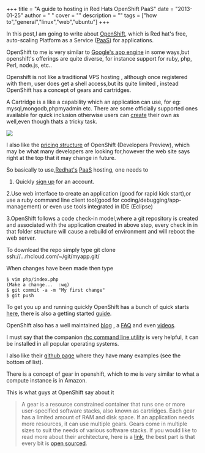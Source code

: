 
+++
title = "A guide to hosting in Red Hats OpenShift PaaS"
date = "2013-01-25"
author = " "
cover = ""
description = ""
tags = ["how to","general","linux","web","ubuntu"]
+++

In this post,I am going to write about [OpenShift](https://openshift.redhat.com/app/), which is Red hat's free, auto-scaling Platform as a Service ([PaaS](http://en.wikipedia.org/wiki/Platform_as_a_service)) for applications.

 OpenShift to me is very similar to [Google's app engine](https://developers.google.com/appengine/) in some ways,but openshift's offerings are quite diverse, for instance support for ruby, php, Perl, node.js, etc.. 

 Openshift is not like a traditional VPS hosting , although once registered with them, user does get a shell access,but its quite limited , instead OpenShift has a concept of gears and cartridges.

 A Cartridge is a like a capability which an application can use, for eg: mysql,mongodb,phpmyadmin etc. There are some officially supported ones available for quick inclusion otherwise users can [create](https://openshift.redhat.com/community/wiki/introduction-to-cartridge-building) their own as well,even though thats a tricky task.

 [![](http://www.varunpant.com/static/resources/image_4.png)]($image6.png)

 I also like the [pricing structure](https://openshift.redhat.com/community/developers/pricing) of OpenShift (Developers Preview), which may be what many developers are looking for,however the web site says right at the top that it may change in future.

 So basically to use,[Redhat's](http://gb.redhat.com/) [PaaS](http://en.wikipedia.org/wiki/Platform_as_a_service) hosting, one needs to   
1. Quickly [sign up](https://openshift.redhat.com/app/account/new?then=/community/get-started) for an account.

 2.Use web interface to create an application (good for rapid kick start),or use a ruby command line client tool(good for coding/debugging/app-management) or even use tools integrated in IDE (Eclipse)

 3.OpenShift follows a code check-in model,where a git repository is created and associated with the application created in above step, every check in in that folder structure will cause a rebuild of environment and will reboot the web server.

 To download the repo simply type git clone ssh://...rhcloud.com/~/git/myapp.git/

 When changes have been made then type 

 ```$ cd myapp
$ vim php/index.php
(Make a change...  :wq)
$ git commit -a -m "My first change"
$ git push
```
 To get you up and running quickly OpenShift has a bunch of quick starts [here](https://openshift.redhat.com/community/developers/get-started), there is also a getting started [guide](https://openshift.redhat.com/community/developers/get-involved/creating-quickstarts). 

 OpenShift also has a well maintained [blog](https://openshift.redhat.com/community/blogs) , a [FAQ](https://openshift.redhat.com/community/faq) and even [videos](https://openshift.redhat.com/community/videos).

 I must say that the companion [rhc command line utility](https://openshift.redhat.com/community/developers/install-the-client-tools#windows) is very helpful, it can be installed in all popular operating systems.

 I also like their [github page](https://github.com/openshift) where they have many examples (see the bottom of list).

 There is a concept of gear in openshift, which to me is very similar to what a compute instance is in Amazon.

 This is what guys at OpenShift say about it

 
> A gear is a resource constrained container that runs one or more user-specified software stacks, also known as cartridges. Each gear has a limited amount of RAM and disk space. If an application needs more resources, it can use multiple gears. Gears come in multiple sizes to suit the needs of various software stacks. If you would like to read more about their architecture, here is a [link](https://openshift.redhat.com/community/wiki/architecture-overview), the best part is that every bit is [open sourced](https://openshift.redhat.com/community/open-source/download-origin).



